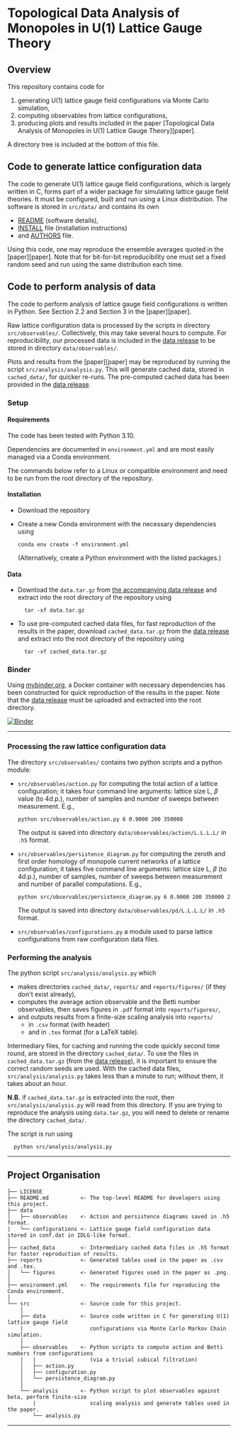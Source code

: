 # Topological Data Analysis of Monopoles in U(1) Lattice Gauge Theory

## Overview
This repository contains code for
1. generating U(1) lattice gauge field configurations via Monte Carlo simulation, 
2. computing observables from lattice configurations, 
3. producing plots and results included in the paper [Topological Data Analysis of Monopoles in U(1) Lattice Gauge Theory][paper].

A directory tree is included at the bottom of this file.

## Code to generate lattice configuration data
The code to generate U(1) lattice gauge field configurations, which is largely written in C, forms part of a wider package for simulating lattice gauge field theories. It must be configured, built and run using a Linux distribution. The software is stored in `src/data/` and contains its own 
* [README][mc_README] (software details), 
* [INSTALL][mc_INSTALL] file (installation instructions) 
* and [AUTHORS][mc_AUTHORS] file.

Using this code, one may reproduce the ensemble averages quoted in the [paper][paper]. Note that for bit-for-bit reproducibility one must set a fixed random seed and run using the same distribution each time.

## Code to perform analysis of data
The code to perform analysis of lattice gauge field configurations is written in Python. See Section 2.2 and Section 3 in the [paper][paper].

Raw lattice configuration data is processed by the scripts in directory `src/observables/`. Collectively, this may take several hours to compute. For reproducibility, our processed data is included in the [data release][data] to be stored in directory `data/observables/`.

Plots and results from the [paper][paper] may be reproduced by running the script `src/analysis/analysis.py`. This will generate cached data, stored in `cached_data/`, for quicker re-runs. The pre-computed cached data has been provided in the [data release][data].

### Setup

#### Requirements

The code has been tested with Python 3.10. 

Dependencies are documented in `environment.yml` and are most easily managed via a Conda environment. 

The commands below refer to a Linux or compatible environment and need to be run from the root directory of the repository.

#### Installation
* Download the repository
* Create a new Conda environment with the necessary dependencies using

      conda env create -f environment.yml
    (Alternatively, create a Python environment with the listed packages.)

#### Data

* Download the `data.tar.gz` from [the accompanying data release][data] and extract into the root directory of the repository using

        tar -xf data.tar.gz
* To use pre-computed cached data files, for fast reproduction of the results in the paper, download `cached_data.tar.gz` from the [data release][data] and extract into the root directory of the repository using

        tar -xf cached_data.tar.gz

### Binder

Using [mybinder.org][binder], a Docker container with necessary dependencies has been constructed for quick reproduction of the results in the paper. Note that the [data release][data] must be uploaded and extracted into the root directory.

[![Binder](https://mybinder.org/badge_logo.svg)](https://mybinder.org/v2/gh/xc2237451/comp_u1_mon_tda.git/HEAD)


---

### Processing the raw lattice configuration data
The directory `src/observables/` contains two python scripts and a python module:
* `src/observables/action.py` for computing the total action of a lattice configuration; it takes four command line arguments: lattice size L, $\beta$ value (to 4d.p.), number of samples and number of sweeps between measurement. E.g.,

      python src/observables/action.py 6 0.9000 200 350000
    The output is saved into directory `data/observables/action/L.L.L.L/` in `.h5` format.
* `src/observables/persistence_diagram.py` for computing the zeroth and first order homology of monopole current networks of a lattice configuration; it takes five command line arguments: lattice size L, $\beta$ (to 4d.p.), number of samples, number of sweeps between measurement and number of parallel computations. E.g.,

      python src/observables/persistence_diagram.py 6 0.9000 200 350000 2
    The output is saved into directory `data/observables/pd/L.L.L.L/` in `.h5` format.
* `src/observables/configurations.py` a module used to parse lattice configurations from raw configuration data files.

### Performing the analysis
The python script `src/analysis/analysis.py` which
* makes directories `cached_data/`, `reports/` and `reports/figures/` (if they don't exist already),
* computes the average action observable and the Betti number observables, then saves figures in `.pdf` format into `reports/figures/`,
* and outputs results from a finite-size scaling analysis into `reports/`
    * in `.csv` format (with header) 
    * and in `.tex` format (for a LaTeX table).

Intermediary files, for caching and running the code quickly second time round, are stored in the directory `cached_data/`. To use the files in `cached_data.tar.gz` (from the [data release][data]), it is important to ensure the correct random seeds are used. With the cached data files, `src/analysis/analysis.py` takes less than a minute to run; without them, it takes about an hour.

**N.B.** if `cached_data.tar.gz` is extracted into the root, then `src/analysis/analysis.py` will read from this directory. If you are trying to reproduce the analysis using `data.tar.gz`, you will need to delete or rename the directory `cached_data/`.

The script is run using

      python src/analysis/analysis.py

---
## Project Organisation

    ├── LICENSE
    ├── README.md          <- The top-level README for developers using this project.
    ├── data
    │   ├── observables    <- Action and persistence diagrams saved in .h5 format.
    |   └── configurations <- Lattice gauge field configuration data stored in conf.dat in IDLG-like format.
    │
    ├── cached_data        <- Intermediary cached data files in .h5 format for faster reproduction of results.
    ├── reports            <- Generated tables used in the paper as .csv and .tex.
    │   └── figures        <- Generated figures used in the paper as .png.
    │
    ├── environment.yml    <- The requirements file for reproducing the Conda environment.
    │                         
    └── src                <- Source code for this project.
        │
        ├── data           <- Source code written in C for generating U(1) lattice gauge field 
        |                     configurations via Monte Carlo Markov Chain simulation.
        │
        ├── observables    <- Python scripts to compute action and Betti numbers from configurations
        |   |                 (via a trivial cubical filtration)
        │   ├── action.py
        │   ├── configuration.py
        │   └── persistence_diagram.py   
        │
        └── analysis       <- Python script to plot observables against beta, perform finite-size 
            |                 scaling analysis and generate tables used in the paper.                    
            └── analysis.py
---

[data]: 
[paper]: 
[mc_README]: src/data/README
[mc_AUTHORS]: src/data/AUTHORS
[mc_install]: src/data/INSTALL
[binder]: https://mybinder.org/